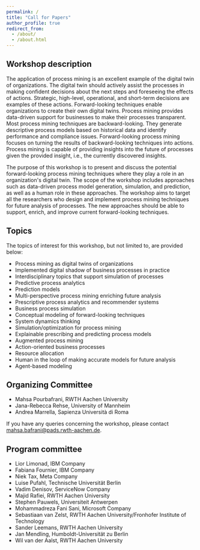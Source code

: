 ```yaml
---
permalink: /
title: "Call for Papers"
author_profile: true
redirect_from: 
  - /about/
  - /about.html
---
```


## Workshop description
The application of process mining is an excellent example of the digital twin of organizations. The digital twin should actively assist the processes in making confident decisions about the next steps and foreseeing the effects of actions. Strategic, high-level, operational, and short-term decisions are examples of these actions. Forward-looking techniques enable organizations to create their own digital twins. Process mining provides data-driven support for businesses to make their processes transparent. Most process mining techniques are backward-looking. They generate descriptive process models based on historical data and identify performance and compliance issues. Forward-looking process mining focuses on turning the results of backward-looking techniques into actions. Process mining is capable of providing insights into the future of processes given the provided insight, i.e., the currently discovered insights.

The purpose of this workshop is to present and discuss the potential forward-looking process mining techniques where they play a role in an organization's digital twin. The scope of the workshop includes approaches such as data-driven process model generation, simulation, and prediction, as well as a human role in these approaches.  The workshop aims to target all the researchers who design and implement process mining techniques for future analysis of processes. The new approaches should be able to support, enrich, and improve current forward-looking techniques.

## Topics
The topics of interest for this workshop, but not limited to, are provided below:

*   Process mining as digital twins of organizations
*   Implemented digital shadow of business processes in practice 
*   Interdisciplinary topics that support simulation of processes
*   Predictive process analytics
*   Prediction models 
*   Multi-perspective process mining enriching future analysis
*   Prescriptive process analytics and recommender systems
*   Business process simulation 
*   Conceptual modeling of forward-looking techniques
*   System dynamics thinking 
*   Simulation/optimization for process mining
*   Explainable prescribing and predicting process models 
*   Augmented process mining 
*   Action-oriented business processes
*   Resource allocation 
*   Human in the loop of making accurate models for future analysis
*   Agent-based modeling


## Organizing Committee

*	Mahsa Pourbafrani, RWTH Aachen University
*	Jana-Rebecca Rehse, University of Mannheim
*	Andrea Marrella, Sapienza Università di Roma

If you have any queries concerning the workshop, please contact mahsa.bafrani@pads.rwth-aachen.de.

## Program committee

* Lior Limonad, IBM Company
* Fabiana Fournier, IBM Company
* Niek Tax, Meta Company
*	Luise Pufahl, Technische Universität Berlin
*	Vadim Denisov, ServiceNow Company
*	Majid Rafiei, RWTH Aachen University
*	Stephen Pauwels, Universiteit Antwerpen
*	Mohammadreza Fani Sani, Microsoft Company 
*	Sebastiaan van Zelst, RWTH Aachen University/Fronhofer Institute of Technology
*	Sander Leemans, RWTH Aachen University
*	Jan Mendling, Humboldt-Universität zu Berlin
*	Wil van der Aalst, RWTH Aachen University

